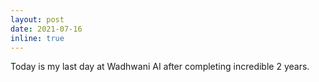 ```yaml
---
layout: post
date: 2021-07-16
inline: true
---
```


Today is my last day at Wadhwani AI after completing incredible 2 years.